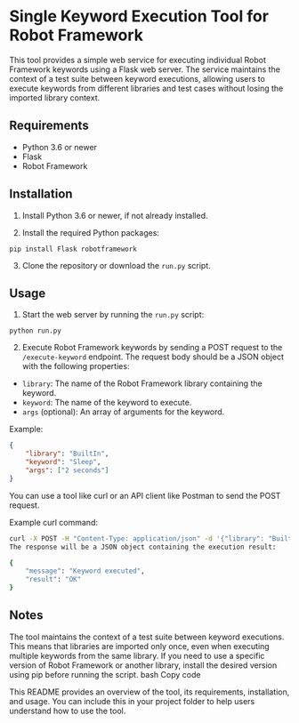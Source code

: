 # Single Keyword Execution Tool for Robot Framework

This tool provides a simple web service for executing individual Robot Framework keywords using a Flask web server. The service maintains the context of a test suite between keyword executions, allowing users to execute keywords from different libraries and test cases without losing the imported library context.

## Requirements

- Python 3.6 or newer
- Flask
- Robot Framework

## Installation

1. Install Python 3.6 or newer, if not already installed.

2. Install the required Python packages:

`pip install Flask robotframework`

3. Clone the repository or download the `run.py` script.

## Usage

1. Start the web server by running the `run.py` script:

`python run.py`

2. Execute Robot Framework keywords by sending a POST request to the `/execute-keyword` endpoint. The request body should be a JSON object with the following properties:

- `library`: The name of the Robot Framework library containing the keyword.
- `keyword`: The name of the keyword to execute.
- `args` (optional): An array of arguments for the keyword.

Example:

```json
{
    "library": "BuiltIn",
    "keyword": "Sleep",
    "args": ["2 seconds"]
}
```
You can use a tool like curl or an API client like Postman to send the POST request.

Example curl command:

```bash
curl -X POST -H "Content-Type: application/json" -d '{"library": "BuiltIn", "keyword": "Sleep", "args": ["2 seconds"]}' http://localhost:5000/execute-keyword
The response will be a JSON object containing the execution result:

{
    "message": "Keyword executed",
    "result": "OK"
}
```

## Notes

The tool maintains the context of a test suite between keyword executions. This means that libraries are imported only once, even when executing multiple keywords from the same library.
If you need to use a specific version of Robot Framework or another library, install the desired version using pip before running the script.
bash
Copy code

This README provides an overview of the tool, its requirements, installation, and usage. You can include this in your project folder to help users understand how to use the tool.